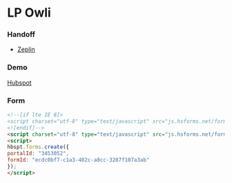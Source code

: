 # LP Owli 

### Handoff 
* [Zeplin](https://app.zeplin.io/project/5d97b7ed1e40c461ec7292b4/screen/5d97b82a476a3d024ab93687)

### Demo
[Hubspot](https://recorrencia.superlogica.com/receba-o-aluguel-com-cartao-de-credito)

### Form 
```html
<!--[if lte IE 8]>
<script charset="utf-8" type="text/javascript" src="js.hsforms.net/forms/v2-legacy.js"></script>
<![endif]-->
<script charset="utf-8" type="text/javascript" src="js.hsforms.net/forms/v2.js"></script>
<script>
hbspt.forms.create({
portalId: "3453052",
formId: "ecdc0bf7-c1a3-402c-a8cc-3287f107a3ab"
});
</script>
```